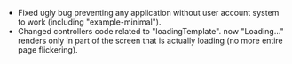 - Fixed ugly bug preventing any application without user account system to work (including "example-minimal").
- Changed controllers code related to "loadingTemplate". now "Loading..." renders only in part of the screen that is actually loading (no more entire page flickering).

